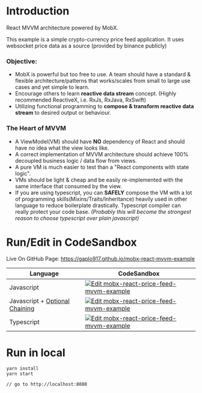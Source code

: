# Introduction 
React MVVM architecture powered by MobX. 

This example is a simple crypto-currency price feed application. It uses websocket price data as a source (provided by binance publicly)

### Objective:
* MobX is powerful but too free to use. A team should have a standard & flexible architecture/patterns 
that works/scales from small to large use cases and yet simple to learn.
* Encourage others to learn **reactive data stream** concept. (Highly recommended ReactiveX, i.e. RxJs, RxJava, RxSwift) 
* Utilizing functional programming to **compose & transform reactive data stream** to desired output or behaviour.

### The Heart of MVVM
* A ViewModel(VM) should have **NO** dependency of React and should have no idea what the view looks like.
* A correct implementation of MVVM architecture should achieve 100% decoupled business logic / data flow from views.
* A pure VM is much easier to test than a "React components with state logic".
* VMs should be light & cheap and be easily re-implemented with the same interface that consumed by the view.
* If you are using typescript, you can **SAFELY** compose the VM with a lot of programming skills(Mixins/Traits/Inheritance) heavily used in 
other language to reduce boilerplate drastically. Typescript compiler can really protect your code base. *(Probably this will become the 
strongest reason to choose typescript over plain javascript)*

# Run/Edit in CodeSandbox

Live On GitHub Page: https://gaplo917.github.io/mobx-react-mvvm-example

| Language | CodeSandbox |
| --- | --- |
| Javascript | [![Edit mobx-react-price-feed-mvvm-example](https://codesandbox.io/static/img/play-codesandbox.svg)](https://codesandbox.io/s/github/gaplo917/mobx-react-mvvm-example/tree/master/) |
| Javascript + [Optional Chaining](https://babeljs.io/docs/en/babel-plugin-proposal-optional-chaining) | [![Edit mobx-react-price-feed-mvvm-example](https://codesandbox.io/static/img/play-codesandbox.svg)](https://codesandbox.io/s/github/gaplo917/mobx-react-mvvm-example/tree/javascript/optional-chaining/) |
| Typescript | [![Edit mobx-react-price-feed-mvvm-example](https://codesandbox.io/static/img/play-codesandbox.svg)](https://codesandbox.io/s/github/gaplo917/mobx-react-mvvm-example/tree/typescript/) |



# Run in local
```
yarn install
yarn start

// go to http://localhost:8080
```

